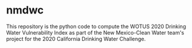 # nmdwc

This repository is the python code to compute the WOTUS 2020  Drinking Water Vulnerability Index as part of the New Mexico-Clean Water team's project for the 2020 California Drinking Water Challenge.
